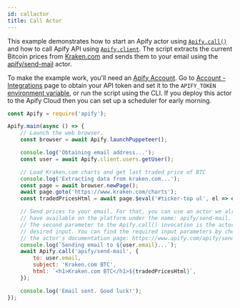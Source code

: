 ```yaml
---
id: callactor
title: Call Actor
---
```


This example demonstrates how to start an Apify actor using
[`Apify.call()`](../api/apify#module_Apify.call)
and how to call Apify API using
[`Apify.client`](../api/apify#module_Apify.client).
The script extracts the current Bitcoin prices from <a href="https://www.kraken.com/" target="_blank">Kraken.com</a>
and sends them to your email using the <a href="https://www.apify.com/apify/send-mail" target="_blank">apify/send-mail</a> actor.

To make the example work, you'll need an <a href="https://my.apify.com/" target="_blank">Apify Account</a>.
Go to <a href="https://my.apify.com/account#/integrations" target="_blank">Account - Integrations</a> page to obtain your API token
and set it to the `APIFY_TOKEN` [environment variable](../guides/environmentvariables), or run the script using the CLI.
If you deploy this actor to the Apify Cloud then you can set up a scheduler for early
morning.
```javascript
const Apify = require('apify');

Apify.main(async () => {
    // Launch the web browser.
    const browser = await Apify.launchPuppeteer();

    console.log('Obtaining email address...');
    const user = await Apify.client.users.getUser();

    // Load Kraken.com charts and get last traded price of BTC
    console.log('Extracting data from kraken.com...');
    const page = await browser.newPage();
    await page.goto('https://www.kraken.com/charts');
    const tradedPricesHtml = await page.$eval('#ticker-top ul', el => el.outerHTML);

    // Send prices to your email. For that, you can use an actor we already
    // have available on the platform under the name: apify/send-mail.
    // The second parameter to the Apify.call() invocation is the actor's
    // desired input. You can find the required input parameters by checking
    // the actor's documentation page: https://www.apify.com/apify/send-mail
    console.log(`Sending email to ${user.email}...`);
    await Apify.call('apify/send-mail', {
        to: user.email,
        subject: 'Kraken.com BTC',
        html: `<h1>Kraken.com BTC</h1>${tradedPricesHtml}`,
    });

    console.log('Email sent. Good luck!');
});
```